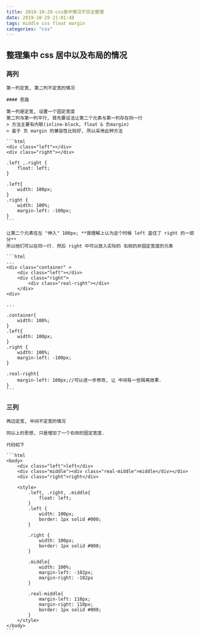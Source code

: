 ```yaml
---
title: 2019-10-29-css居中情况不完全整理
date: 2019-10-29 21:01:48
tags: middle css float margin
categories: "css"
---
```


## 整理集中 css 居中以及布局的情况

### 两列
    第一列定宽, 第二列不定宽的情况

    #### 思路

    第一列是定宽, 设置一个固定宽度
    第二列与第一列平行, 首先要设法让第二个元素与第一列存在同一行
    > 方法主要有内联(inline-block, float & 负margin)
    > 鉴于 负 margin 的兼容性比较好, 所以采用此种方法

    ```html
    <div class="left"></div>
    <div class="right"></div>

    .left ,.right {
        float: left;
    }

    .left{
        width: 100px;
    }
    .right {
        width: 100%;
        margin-left: -100px;
    }
    ```

    让第二个元素往左 "伸入" 100px; **我理解上认为这个时候 left 盖住了 right 的一部分**
    所以他们可以在同一行. 然后 right 中可以放入实际的 右侧的非固定宽度的元素

    ```html
    ...
    <div class="container" >
        <div class="left"></div>
        <div class="right">
            <div class="real-right"></div>
        </div>
    <div>

    ...

    .container{
        width: 100%;
    }
    .left{
        width: 100px;
    }
    .right {
        width: 100%;
        margin-left: -100px;
    }

    .real-right{
        margin-left: 100px;//可以进一步修改, 让 中间有一些隔离效果.
    }
    ```

### 三列

    两边定宽, 中间不定宽的情况

    同以上的思想, 只是增加了一个右侧的固定宽度.

    代码如下

    ```html
    <body>
        <div class="left">left</div>
        <div class="middle"><div class="real-middle">middle</div></div>
        <div class="right">right</div>

        <style>
            .left, .right, .middle{
                float: left;
            }
            .left {
                width: 100px;
                border: 1px solid #000;
            }

            .right {
                width: 100px;
                border: 1px solid #000;
            }

            .middle{
                width: 100%;
                margin-left: -102px;
                margin-right: -102px
            }

            .real-middle{
                margin-left: 110px;
                margin-right: 110px;
                border: 1px solid #000;
            }
        </style>
    </body>
    ```


